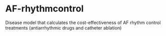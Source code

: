 # AF-rhythmcontrol
Disease model that calculates the cost-effectiveness of AF rhythm control treatments (antiarrhythmic drugs  and catheter ablation)
